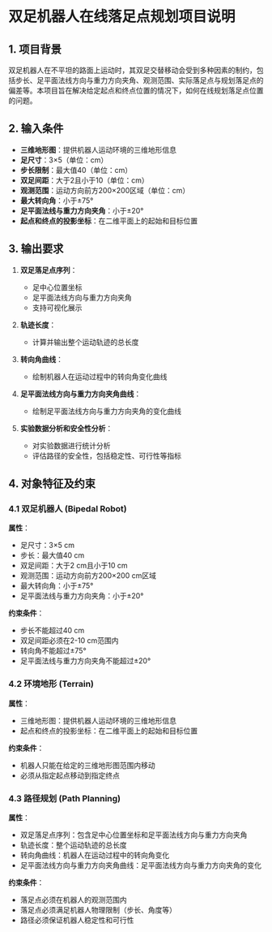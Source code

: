 # 双足机器人在线落足点规划项目说明

## 1. 项目背景

双足机器人在不平坦的路面上运动时，其双足交替移动会受到多种因素的制约，包括步长、足平面法线方向与重力方向夹角、观测范围、实际落足点与规划落足点的偏差等。本项目旨在解决给定起点和终点位置的情况下，如何在线规划落足点位置的问题。

## 2. 输入条件

- **三维地形图**：提供机器人运动环境的三维地形信息
- **足尺寸**：3×5（单位：cm）
- **步长限制**：最大值40（单位：cm）
- **双足间距**：大于2且小于10（单位：cm）
- **观测范围**：运动方向前方200×200区域（单位：cm）
- **最大转向角**：小于±75°
- **足平面法线与重力方向夹角**：小于±20°
- **起点和终点的投影坐标**：在二维平面上的起始和目标位置

## 3. 输出要求

1. **双足落足点序列**：
   - 足中心位置坐标
   - 足平面法线方向与重力方向夹角
   - 支持可视化展示

2. **轨迹长度**：
   - 计算并输出整个运动轨迹的总长度

3. **转向角曲线**：
   - 绘制机器人在运动过程中的转向角变化曲线

4. **足平面法线方向与重力方向夹角曲线**：
   - 绘制足平面法线方向与重力方向夹角的变化曲线

5. **实验数据分析和安全性分析**：
   - 对实验数据进行统计分析
   - 评估路径的安全性，包括稳定性、可行性等指标

## 4. 对象特征及约束

### 4.1 双足机器人 (Bipedal Robot)

**属性**：

- 足尺寸：3×5 cm
- 步长：最大值40 cm
- 双足间距：大于2 cm且小于10 cm
- 观测范围：运动方向前方200×200 cm区域
- 最大转向角：小于±75°
- 足平面法线与重力方向夹角：小于±20°

**约束条件**：

- 步长不能超过40 cm
- 双足间距必须在2-10 cm范围内
- 转向角不能超过±75°
- 足平面法线与重力方向夹角不能超过±20°

### 4.2 环境地形 (Terrain)

**属性**：

- 三维地形图：提供机器人运动环境的三维地形信息
- 起点和终点的投影坐标：在二维平面上的起始和目标位置

**约束条件**：

- 机器人只能在给定的三维地形图范围内移动
- 必须从指定起点移动到指定终点

### 4.3 路径规划 (Path Planning)

**属性**：

- 双足落足点序列：包含足中心位置坐标和足平面法线方向与重力方向夹角
- 轨迹长度：整个运动轨迹的总长度
- 转向角曲线：机器人在运动过程中的转向角变化
- 足平面法线方向与重力方向夹角曲线：足平面法线方向与重力方向夹角的变化

**约束条件**：

- 落足点必须在机器人的观测范围内
- 落足点必须满足机器人物理限制（步长、角度等）
- 路径必须保证机器人稳定性和可行性
